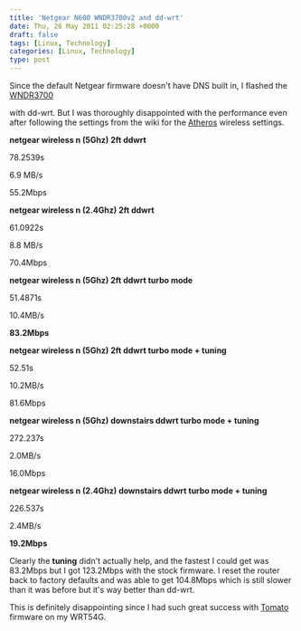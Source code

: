 ```yaml
---
title: 'Netgear N600 WNDR3700v2 and dd-wrt'
date: Thu, 26 May 2011 02:25:28 +0000
draft: false
tags: [Linux, Technology]
categories: [Linux, Technology]
type: post
---
```


Since the default Netgear firmware doesn't have DNS built in, I flashed the [WNDR3700](http://www.dd-wrt.com/wiki/index.php/Netgear_WNDR3700)

with dd-wrt. But I was thoroughly disappointed with the performance even after following the settings from the wiki for the [Atheros](http://www.dd-wrt.com/wiki/index.php/Atheros/ath_wireless_settings) wireless settings.

**netgear wireless n (5Ghz) 2ft ddwrt**

78.2539s

6.9 MB/s

55.2Mbps

**netgear wireless n (2.4Ghz) 2ft ddwrt**

61.0922s

8.8 MB/s

70.4Mbps

**netgear wireless n (5Ghz) 2ft ddwrt turbo mode**

51.4871s

10.4MB/s

**83.2Mbps**

**netgear wireless n (5Ghz) 2ft ddwrt turbo mode + tuning**

52.51s

10.2MB/s

81.6Mbps

**netgear wireless n (5Ghz) downstairs ddwrt turbo mode + tuning**

272.237s

2.0MB/s

16.0Mbps

**netgear wireless n (2.4Ghz) downstairs ddwrt turbo mode + tuning**

226.537s

2.4MB/s

**19.2Mbps**

Clearly the **tuning** didn't actually help, and the fastest I could get was 83.2Mbps but I got 123.2Mbps with the stock firmware. I reset the router back to factory defaults and was able to get 104.8Mbps which is still slower than it was before but it's way better than dd-wrt.

This is definitely disappointing since I had such great success with [Tomato](http://www.polarcloud.com/tomato) firmware on my WRT54G.